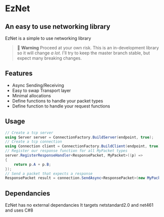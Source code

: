 # EzNet
## An easy to use networking library

EzNet is a simple to use networking library 

> 🚧 **Warning** Proceed at your own risk. This is an in-development library so it will change _a lot_. I'll try to keep the master branch stable, but expect many breaking changes.

## Features

- Async Sending/Receiving
- Easy to swap Transport layer
- Minimal allocations
- Define functions to handle your packet types
- Define function to handle your request functions

## Usage

```cs
// Create a tcp server
using Server server = ConnectionFactory.BuildServer(endpoint, true);
// Create a tcp connection
using Connection client = ConnectionFactory.BuildClient(endpoint, true);
// Register our response function for all MyPacket types
server.RegisterResponseHandler<ResponsePacket, MyPacket>((p) => 
{
    return p.A + p.B;
});
// Send a packet that expects a response
ResponsePacket result = connection.SendAsync<ResponsePacket>(new MyPacket(1, 2));
```

## Dependancies

EzNet has no external dependancies
It targets netstandard2.0 and net461 and uses C#8
